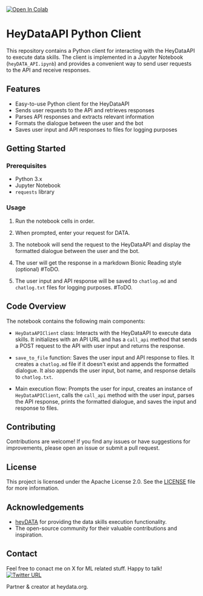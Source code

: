 [![Open In Colab](https://colab.research.google.com/assets/colab-badge.svg)](https://colab.research.google.com/github/ranvier2d2/heyDATA-API-Python/blob/main/heyDATA_API.ipynb)


# HeyDataAPI Python Client

This repository contains a Python client for interacting with the HeyDataAPI to execute data skills. The client is implemented in a Jupyter Notebook (`heyDATA_API.ipynb`) and provides a convenient way to send user requests to the API and receive responses.

## Features

- Easy-to-use Python client for the HeyDataAPI
- Sends user requests to the API and retrieves responses
- Parses API responses and extracts relevant information
- Formats the dialogue between the user and the bot
- Saves user input and API responses to files for logging purposes

## Getting Started

### Prerequisites

- Python 3.x
- Jupyter Notebook
- `requests` library

### Usage

1. Run the notebook cells in order.

2. When prompted, enter your request for DATA.

3. The notebook will send the request to the HeyDataAPI and display the formatted dialogue between the user and the bot.

4. The user will get the response in a markdown Bionic Reading style (optional) #ToDO.

5. The user input and API response will be saved to `chatlog.md` and `chatlog.txt` files for logging purposes. #ToDO.

## Code Overview

The notebook contains the following main components:

- `HeyDataAPIClient` class: Interacts with the HeyDataAPI to execute data skills. It initializes with an API URL and has a `call_api` method that sends a POST request to the API with user input and returns the response.

- `save_to_file` function: Saves the user input and API response to files. It creates a `chatlog.md` file if it doesn't exist and appends the formatted dialogue. It also appends the user input, bot name, and response details to `chatlog.txt`.

- Main execution flow: Prompts the user for input, creates an instance of `HeyDataAPIClient`, calls the `call_api` method with the user input, parses the API response, prints the formatted dialogue, and saves the input and response to files.

## Contributing

Contributions are welcome! If you find any issues or have suggestions for improvements, please open an issue or submit a pull request.

## License

This project is licensed under the Apache License 2.0. See the [LICENSE](LICENSE) file for more information.

## Acknowledgements

- [heyDATA](https://chat.heydata.org) for providing the data skills execution functionality.
- The open-source community for their valuable contributions and inspiration.

## Contact
Feel free to conact me on X for ML related stuff. Happy to talk! [![Twitter URL](https://img.shields.io/twitter/url/https/twitter.com/Dis_Trackted.svg?style=social&label=Follow%20%40Dis_Trackted)](https://twitter.com/Dis_Trackted)

Partner & creator at heydata.org.

